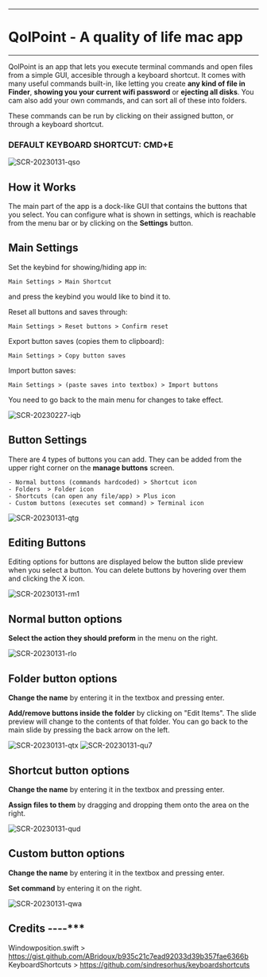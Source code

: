 -----------
# QolPoint - A quality of life mac app
-----------

QolPoint is an app that lets you execute terminal commands and open files from a simple GUI, accesible through a keyboard shortcut. It comes with many useful commands built-in, like letting you create **any kind of file in Finder**, **showing you your current wifi password** or **ejecting all disks**. You cam also add your own commands, and can sort all of these into folders.

These commands can be run by clicking on their assigned button, or through a keyboard shortcut.

### DEFAULT KEYBOARD SHORTCUT: CMD+E

![SCR-20230131-qso](https://user-images.githubusercontent.com/121255421/215836287-be3859d3-4948-453a-a53e-09cc0bef8402.png)

## How it Works

The main part of the app is a dock-like GUI that contains the buttons that you select. You can configure what is shown in settings, which is reachable from the menu bar or by clicking on the **Settings** button.

## Main Settings
	
Set the keybind for showing/hiding app in:

	Main Settings > Main Shortcut

and press the keybind you would like to bind it to.

Reset all buttons and saves through:

	Main Settings > Reset buttons > Confirm reset
	
Export button saves (copies them to clipboard):

	Main Settings > Copy button saves

Import button saves:

	Main Settings > (paste saves into textbox) > Import buttons

You need to go back to the main menu for changes to take effect.

![SCR-20230227-iqb](https://user-images.githubusercontent.com/121255421/221555185-6f951457-1993-448c-bde7-7e3690a25ecb.png)

## Button Settings

There are 4 types of buttons you can add. They can be added from the upper right corner on the **manage buttons** screen.

	- Normal buttons (commands hardcoded) > Shortcut icon
	- Folders  > Folder icon
	- Shortcuts (can open any file/app) > Plus icon
	- Custom buttons (executes set command) > Terminal icon

![SCR-20230131-qtg](https://user-images.githubusercontent.com/121255421/215841974-748141fc-d4b5-4f3b-aaa5-4700b9069d76.png)


## Editing Buttons

Editing options for buttons are displayed below the button slide preview when you select a button.
You can delete buttons by hovering over them and clicking the X icon.

![SCR-20230131-rm1](https://user-images.githubusercontent.com/121255421/215844488-282df85e-4152-4ac2-86f2-a99b76420969.png)

## Normal button options

**Select the action they should preform** in the menu on the right.

![SCR-20230131-rlo](https://user-images.githubusercontent.com/121255421/215845079-2ebb5224-db11-4202-ad45-e14bcfc40b85.png)

## Folder button options

**Change the name** by entering it in the textbox and pressing enter.

**Add/remove buttons inside the folder** by clicking on "Edit Items". The slide preview will change to the contents of that folder. You can go back to the main slide by pressing the back arrow on the left.

![SCR-20230131-qtx](https://user-images.githubusercontent.com/121255421/215845550-798c948e-6861-49df-a8a4-f04ded7a8afd.png)
![SCR-20230131-qu7](https://user-images.githubusercontent.com/121255421/215846589-1dca85a1-1ed9-4dcf-9c47-a609e927a1fc.png)

## Shortcut button options

**Change the name** by entering it in the textbox and pressing enter.

**Assign files to them** by dragging and dropping them onto the area on the right.

![SCR-20230131-qud](https://user-images.githubusercontent.com/121255421/215845962-a132840e-be29-45f0-bb43-fe6c7c2f4fa8.png)

## Custom button options

**Change the name** by entering it in the textbox and pressing enter.

**Set command** by entering it on the right.

![SCR-20230131-qwa](https://user-images.githubusercontent.com/121255421/215846188-10b83f9a-4647-4ec8-bbc9-ef6fc322147d.png)

## Credits ----***

Windowposition.swift > https://gist.github.com/ABridoux/b935c21c7ead92033d39b357fae6366b
KeyboardShortcuts > https://github.com/sindresorhus/keyboardshortcuts
